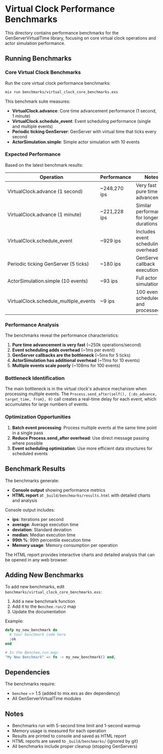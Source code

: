 # Virtual Clock Performance Benchmarks

This directory contains performance benchmarks for the GenServerVirtualTime library, focusing on core virtual clock operations and actor simulation performance.

## Running Benchmarks

### Core Virtual Clock Benchmarks

Run the core virtual clock performance benchmarks:

```bash
mix run benchmarks/virtual_clock_core_benchmarks.exs
```

This benchmark suite measures:

- **VirtualClock.advance**: Core time advancement performance (1 second, 1 minute)
- **VirtualClock.schedule_event**: Event scheduling performance (single and multiple events)
- **Periodic ticking GenServer**: GenServer with virtual time that ticks every second
- **ActorSimulation.simple**: Simple actor simulation with 10 events

### Expected Performance

Based on the latest benchmark results:

| Operation | Performance | Notes |
|-----------|-------------|-------|
| VirtualClock.advance (1 second) | ~248,270 ips | Very fast - pure time advancement |
| VirtualClock.advance (1 minute) | ~221,228 ips | Similar performance for longer durations |
| VirtualClock.schedule_event | ~929 ips | Includes event scheduling overhead |
| Periodic ticking GenServer (5 ticks) | ~180 ips | GenServer callback execution |
| ActorSimulation.simple (10 events) | ~93 ips | Full actor simulation |
| VirtualClock.schedule_multiple_events | ~9 ips | 100 events scheduled and processed |

### Performance Analysis

The benchmarks reveal the performance characteristics:

1. **Pure time advancement is very fast** (~250k operations/second)
2. **Event scheduling adds overhead** (~1ms per event)
3. **GenServer callbacks are the bottleneck** (~5ms for 5 ticks)
4. **ActorSimulation has additional overhead** (~11ms for 10 events)
5. **Multiple events scale poorly** (~108ms for 100 events)

### Bottleneck Identification

The main bottleneck is in the virtual clock's advance mechanism when processing multiple events. The `Process.send_after(self(), {:do_advance, target_time, from}, 0)` call creates a real-time delay for each event, which accumulates for large numbers of events.

### Optimization Opportunities

1. **Batch event processing**: Process multiple events at the same time point in a single pass
2. **Reduce Process.send_after overhead**: Use direct message passing where possible
3. **Event scheduling optimization**: Use more efficient data structures for scheduled events

## Benchmark Results

The benchmarks generate:
- **Console output** showing performance metrics
- **HTML report** at `_build/benchmarks/results.html` with detailed charts and analysis

Console output includes:
- **ips**: Iterations per second
- **average**: Average execution time
- **deviation**: Standard deviation
- **median**: Median execution time
- **99th %**: 99th percentile execution time
- **Memory usage**: Memory consumption per operation

The HTML report provides interactive charts and detailed analysis that can be opened in any web browser.

## Adding New Benchmarks

To add new benchmarks, edit `benchmarks/virtual_clock_core_benchmarks.exs`:

1. Add a new benchmark function
2. Add it to the `Benchee.run/2` map
3. Update the documentation

Example:

```elixir
defp my_new_benchmark do
  # Your benchmark code here
  :ok
end

# In the Benchee.run map:
"My New Benchmark" => fn -> my_new_benchmark() end,
```

## Dependencies

The benchmarks require:
- `benchee` ~> 1.5 (added to mix.exs as dev dependency)
- All GenServerVirtualTime modules

## Notes

- Benchmarks run with 5-second time limit and 1-second warmup
- Memory usage is measured for each operation
- Results are printed to console and saved as HTML report
- HTML reports are saved to `_build/benchmarks/` (ignored by git)
- All benchmarks include proper cleanup (stopping GenServers)
